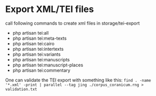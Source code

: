 # Export XML/TEI files

call following commands to create xml files in storage/tei-export

+ php artisan tei:all
+ php artisan tei:meta-texts
+ php artisan tei:cairo
+ php artisan tei:intertexts
+ php artisan tei:variants
+ php artisan tei:manuscripts
+ php artisan tei:manuscript-places
+ php artisan tei:commentary

One can validate the TEI export with something like this: `find . -name '*.xml' -print | parallel --tag jing ./corpus_coranicum.rng > validation.txt`